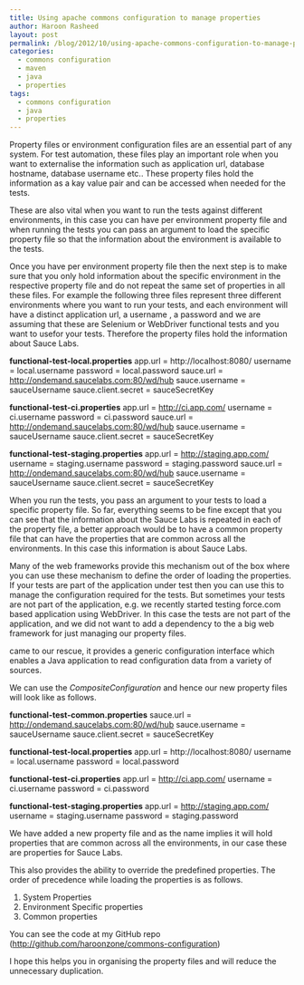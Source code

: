 ```yaml
---
title: Using apache commons configuration to manage properties
author: Haroon Rasheed
layout: post
permalink: /blog/2012/10/using-apache-commons-configuration-to-manage-property-files/
categories:
  - commons configuration
  - maven
  - java
  - properties
tags:
  - commons configuration
  - java
  - properties
---
```

Property files or environment configuration files are an essential part of any system. For test automation, these files play an important role when you want to externalise the information such as application url, database hostname, database username etc.. These property files hold the information as a kay value pair and can be accessed when needed for the tests.

These are also vital when you want to run the tests against different environments, in this case you can have per environment property file and when running the tests you can pass an argument to load the specific property file so that the information about the environment is available to the tests.

Once you have per environment property file then the next step is to make sure that you only hold information about the specific environment in the respective property file and do not repeat the same set of properties in all these files. For example the following three files represent three different environments where you want to run your tests, and each environment will have a distinct application url, a username , a password and we are assuming that these are Selenium or WebDriver functional tests and you want to usefor your tests. Therefore the property files hold the information about Sauce Labs.

**functional-test-local.properties**
	app.url = http://localhost:8080/
	username = local.username
	password = local.password
	sauce.url = http://ondemand.saucelabs.com:80/wd/hub
	sauce.username = sauceUsername
	sauce.client.secret = sauceSecretKey


**functional-test-ci.properties**
	app.url = http://ci.app.com/
	username = ci.username
	password = ci.password
	sauce.url = http://ondemand.saucelabs.com:80/wd/hub
	sauce.username = sauceUsername
	sauce.client.secret = sauceSecretKey

**functional-test-staging.properties**
	app.url = http://staging.app.com/
	username = staging.username
	password = staging.password
	sauce.url = http://ondemand.saucelabs.com:80/wd/hub
	sauce.username = sauceUsername
	sauce.client.secret = sauceSecretKey


When you run the tests, you pass an argument to your tests to load a specific property file. So far, everything seems to be fine except that you can see that the information about the Sauce Labs is repeated in each of the property file, a better approach would be to have a common property file that can have the properties that are common across all the environments. In this case this information is about Sauce Labs.

Many of the web frameworks provide this mechanism out of the box where you can use these mechanism to define the order of loading the properties. If your tests are part of the application under test then you can use this to manage the configuration required for the tests. But sometimes your tests are not part of the application, e.g. we recently started testing force.com based application using WebDriver. In this case the tests are not part of the application, and we did not want to add a dependency to the a big web framework for just managing our property files.

came to our rescue, it provides a generic configuration interface which enables a Java application to read configuration data from a variety of sources.

We can use the *CompositeConfiguration* and hence our new property files will look like as follows.


**functional-test-common.properties**
	sauce.url = http://ondemand.saucelabs.com:80/wd/hub
	sauce.username = sauceUsername
	sauce.client.secret = sauceSecretKey

**functional-test-local.properties**
	app.url = http://localhost:8080/
	username = local.username
	password = local.password

**functional-test-ci.properties**
	app.url = http://ci.app.com/
	username = ci.username
	password = ci.password

**functional-test-staging.properties**
	app.url = http://staging.app.com/
	username = staging.username
	password = staging.password

We have added a new property file and as the name implies it will hold properties that are common across all the environments, in our case these are properties for Sauce Labs.

This also provides the ability to override the predefined properties. The order of precedence while loading the properties is as follows.

1.  System Properties
2.  Environment Specific properties
3.  Common properties

You can see the code at my GitHub repo (http://github.com/haroonzone/commons-configuration)

I hope this helps you in organising the property files and will reduce the unnecessary duplication.